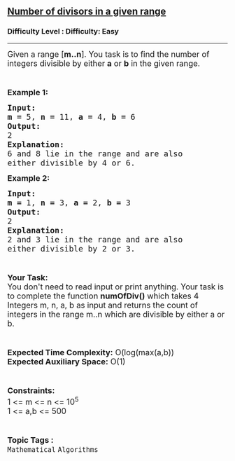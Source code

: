<h2><a href="https://www.geeksforgeeks.org/problems/number-of-divisors-in-a-given-range3738/1?page=4&category=Mathematical&difficulty=Easy&status=unsolved&sortBy=submissions">Number of divisors in a given range</a></h2><h3>Difficulty Level : Difficulty: Easy</h3><hr><div class="problems_problem_content__Xm_eO"><p><span style="font-size:18px">Given a range [<strong>m..n</strong>]. You task is to find the number of integers divisible by either <strong>a</strong> or <strong>b</strong> in the given range. </span></p>

<p>&nbsp;</p>

<p><span style="font-size:18px"><strong>Example 1:</strong></span></p>

<pre><span style="font-size:18px"><strong>Input:</strong></span>
<span style="font-size:18px"><strong>m = </strong>5, <strong>n = </strong>11, <strong>a = </strong>4, <strong>b = </strong>6</span>
<span style="font-size:18px"><strong>Output:</strong></span>
<span style="font-size:18px">2</span>
<span style="font-size:18px"><strong>Explanation:</strong></span>
<span style="font-size:18px">6 and 8 lie in the range and are also
either divisible by 4 or 6.</span></pre>

<p><span style="font-size:18px"><strong>Example 2:</strong></span></p>

<pre><span style="font-size:18px"><strong>Input:</strong></span>
<span style="font-size:18px"><strong>m = </strong>1, <strong>n = </strong>3, <strong>a = </strong>2, <strong>b = </strong>3</span>
<span style="font-size:18px"><strong>Output:</strong></span>
<span style="font-size:18px">2</span>
<span style="font-size:18px"><strong>Explanation:</strong></span>
<span style="font-size:18px">2 and 3 lie in the range and are also
either divisible by 2 or 3.</span></pre>

<p>&nbsp;</p>

<p><span style="font-size:18px"><strong>Your Task:</strong><br>
You don't need to read input or print anything. Your task is to complete the function <strong>numOfDiv()</strong> which takes 4 Integers m, n, a, b as input and returns the count of integers in the range m..n which are divisible by either a or b.</span></p>

<p>&nbsp;</p>

<p><span style="font-size:18px"><strong>Expected Time Complexity:</strong> O(log(max(a,b))<br>
<strong>Expected Auxiliary Space:</strong> O(1)</span></p>

<p>&nbsp;</p>

<p><span style="font-size:18px"><strong>Constraints:</strong></span><br>
<span style="font-size:18px">1 &lt;= m &lt;= n &lt;= 10<sup>5</sup><br>
1 &lt;= a,b &lt;= 500</span></p>
</div><br><p><span style=font-size:18px><strong>Topic Tags : </strong><br><code>Mathematical</code>&nbsp;<code>Algorithms</code>&nbsp;